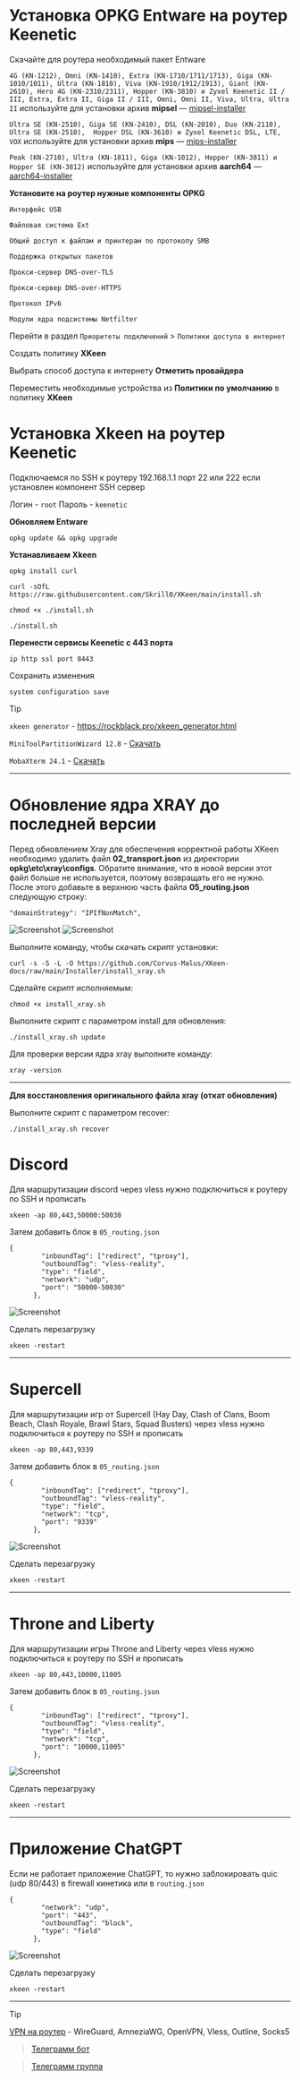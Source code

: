 # Установка OPKG Entware на роутер Keenetic
Скачайте для роутера необходимый пакет Entware

`4G (KN-1212), Omni (KN-1410), Extra (KN-1710/1711/1713), Giga (KN-1010/1011), Ultra (KN-1810), Viva (KN-1910/1912/1913), Giant (KN-2610), Hero 4G (KN-2310/2311), Hopper (KN-3810) и Zyxel Keenetic II / III, Extra, Extra II, Giga II / III, Omni, Omni II, Viva, Ultra, Ultra II` используйте для установки архив **mipsel** — [mipsel-installer](https://bin.entware.net/mipselsf-k3.4/installer/mipsel-installer.tar.gz)

`Ultra SE (KN-2510), Giga SE (KN-2410), DSL (KN-2010), Duo (KN-2110), Ultra SE (KN-2510),  Hopper DSL (KN-3610) и Zyxel Keenetic DSL, LTE, VOX` используйте для установки архив **mips** — [mips-installer](https://bin.entware.net/mipssf-k3.4/installer/mips-installer.tar.gz)

`Peak (KN-2710), Ultra (KN-1811), Giga (KN-1012), Hopper (KN-3811) и Hopper SE (KN-3812)` используйте для установки архив **aarch64** — [aarch64-installer](https://bin.entware.net/aarch64-k3.10/installer/aarch64-installer.tar.gz)

**Установите на роутер нужные компоненты OPKG**

```
Интерфейс USB
```
```
Файловая система Ext
```
```
Общий доступ к файлам и принтерам по протоколу SMB
```
```
Поддержка открытых пакетов
```
```
Прокси-сервер DNS-over-TLS
```
```
Прокси-сервер DNS-over-HTTPS
```
```
Протокол IPv6
```
```
Модули ядра подсистемы Netfilter
```

Перейти в раздел `Приоритеты подключений` > `Политики доступа в интернет`

Создать политику **XKeen**

Выбрать способ доступа к интернету **Отметить провайдера**

Переместить необходимые устройства из **Политики по умолчанию** в политику **XKeen**
# Установка Xkeen на роутер Keenetic
Подключаемся по SSH к роутеру 192.168.1.1 порт 22 или 222 если установлен компонент SSH сервер

Логин - `root`
Пароль - `keenetic`

**Обновляем Entware**
```
opkg update && opkg upgrade
```
**Устанавливаем Xkeen**

```
opkg install curl
```
```
curl -sOfL https://raw.githubusercontent.com/Skrill0/XKeen/main/install.sh
```
```
chmod +x ./install.sh
```
```
./install.sh
```


**Перенести сервисы Keenetic с 443 порта**
```
ip http ssl port 8443
```
Сохранить изменения
```
system configuration save
```

> [!TIP]
> `xkeen generator` - https://rockblack.pro/xkeen_generator.html
> 
> `MiniToolPartitionWizard 12.8` - [Скачать](https://rockblack.pro/soft/MiniToolPartitionWizard.zip)
>
>  `MobaXterm 24.1` - [Скачать](https://rockblack.pro/soft/MobaXterm.zip)
____

# Обновление ядра XRAY до последней версии
Перед обновлением Xray для обеспечения корректной работы XKeen необходимо удалить файл **02_transport.json** из директории **opkg\etc\xray\configs**. Обратите внимание, что в новой версии этот файл больше не используется, поэтому возвращать его не нужно. После этого добавьте в верхнюю часть файла **05_routing.json** следующую строку:
```
"domainStrategy": "IPIfNonMatch",
```

![Screenshot](https://rockblack.pro/images/xray/Screenshot_2.jpg)
![Screenshot](https://rockblack.pro/images/xray/Screenshot_1.jpg)

Выполните команду, чтобы скачать скрипт установки:
```
curl -s -S -L -O https://github.com/Corvus-Malus/XKeen-docs/raw/main/Installer/install_xray.sh
```
Сделайте скрипт исполняемым:
```
chmod +x install_xray.sh
```
Выполните скрипт с параметром install для обновления:
```
./install_xray.sh update
```

Для проверки версии ядра xray выполните команду:
```
xray -version
```
___________________________________________________________________


**Для восстановления оригинального файла xray (откат обновления)**

Выполните скрипт с параметром recover:
```
./install_xray.sh recover
```

# Discord
Для маршрутизации discord через vless нужно подключиться к роутеру по SSH и прописать 
```
xkeen -ap 80,443,50000:50030
```
Затем добавить блок в `05_routing.json`

```
{
        "inboundTag": ["redirect", "tproxy"],
        "outboundTag": "vless-reality",
        "type": "field",
        "network": "udp",
        "port": "50000-50030"
      },
```

![Screenshot](https://rockblack.pro/images/xray/Screenshot_270.jpg)


Сделать перезагрузку
```
xkeen -restart
```

____


# Supercell
Для маршрутизации игр от Supercell (Hay Day, Clash of Clans, Boom Beach, Clash Royale, Brawl Stars, Squad Busters) через vless нужно подключиться к роутеру по SSH и прописать 
```
xkeen -ap 80,443,9339
```
Затем добавить блок в `05_routing.json`

```
{
        "inboundTag": ["redirect", "tproxy"],
        "outboundTag": "vless-reality",
        "type": "field",
        "network": "tcp",
        "port": "9339"
      },

```

![Screenshot](https://rockblack.pro/images/xray/Screenshot_271.jpg)


Сделать перезагрузку
```
xkeen -restart
```
____

# Throne and Liberty

Для маршрутизации игры Throne and Liberty через vless нужно подключиться к роутеру по SSH и прописать 
```
xkeen -ap 80,443,10000,11005
```
Затем добавить блок в `05_routing.json`

```
{
        "inboundTag": ["redirect", "tproxy"],
        "outboundTag": "vless-reality",
        "type": "field",
        "network": "tcp",
        "port": "10000,11005"
      },

```

![Screenshot](https://rockblack.pro/images/xray/Screenshot_272.jpg)


Сделать перезагрузку
```
xkeen -restart
```
____

# Приложение ChatGPT 
Если не работает приложение ChatGPT, то нужно заблокировать quic (udp 80/443) в firewall кинетика или в `routing.json`

```
{
        "network": "udp",
        "port": "443",
        "outboundTag": "block",
        "type": "field"               
      },
```
![Screenshot](https://rockblack.pro/images/xray/Screenshot_295.jpg)

Сделать перезагрузку
```
xkeen -restart
```
____
> [!TIP]
> [VPN на роутер](https://rockblack.pro/price) - WireGuard, AmneziaWG, OpenVPN, Vless, Outline, Socks5

> [Телеграмм бот](https://t.me/Cripto_Plusbot)

> [Телеграмм группа](https://t.me/rockblack_vpn)



